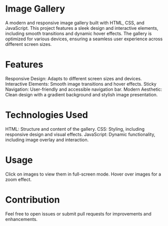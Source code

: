 # Image Gallery
A modern and responsive image gallery built with HTML, CSS, and JavaScript. This project features a sleek design and interactive elements, including smooth transitions and dynamic hover effects. The gallery is optimized for various devices, ensuring a seamless user experience across different screen sizes.

# Features
Responsive Design: Adapts to different screen sizes and devices.
Interactive Elements: Smooth image transitions and hover effects.
Sticky Navigation: User-friendly and accessible navigation bar.
Modern Aesthetic: Clean design with a gradient background and stylish image presentation.
# Technologies Used
HTML: Structure and content of the gallery.
CSS: Styling, including responsive design and visual effects.
JavaScript: Dynamic functionality, including image overlay and interaction.
# Usage
Click on images to view them in full-screen mode.
Hover over images for a zoom effect.
# Contribution
Feel free to open issues or submit pull requests for improvements and enhancements.

